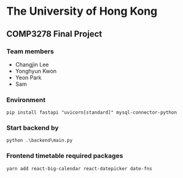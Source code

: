# The University of Hong Kong

## COMP3278 Final Project

### Team members

- Changjin Lee
- Yonghyun Kwon
- Yeon Park
- Sam

### Environment

``` shell
pip install fastapi "uvicorn[standard]" mysql-connector-python
```

### Start backend by

``` shell
python .\backend\main.py
```

### Frontend timetable required packages

``` shell
yarn add react-big-calendar react-datepicker date-fns
```
